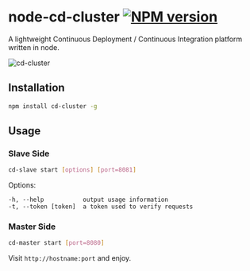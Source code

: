 # node-cd-cluster [![NPM version][npm-image]][npm-url]

A lightweight Continuous Deployment / Continuous Integration platform written in node.

![cd-cluster](https://cloud.githubusercontent.com/assets/2156642/16941742/9c2c3242-4dc4-11e6-8286-906d9a93d2f6.jpg)

## Installation

```sh
npm install cd-cluster -g
```

## Usage

### Slave Side

```sh
cd-slave start [options] [port=8081]
```

Options:

    -h, --help           output usage information
    -t, --token [token]  a token used to verify requests

### Master Side

```sh
cd-master start [port=8080]
```

Visit `http://hostname:port` and enjoy.

[npm-url]: https://npmjs.org/package/cd-cluster
[npm-image]: https://badge.fury.io/js/cd-cluster.svg
